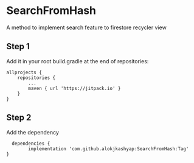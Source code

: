 # SearchFromHash
A method to implement search feature to firestore recycler view

## Step 1
Add it in your root build.gradle at the end of repositories:

    allprojects {
		repositories {
			...
			maven { url 'https://jitpack.io' }
		}
	}
  
  ## Step 2
  Add the dependency
  
      dependencies {
	        implementation 'com.github.alokjkashyap:SearchFromHash:Tag'
	}
